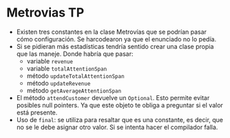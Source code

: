 # Metrovias TP

- Existen tres constantes en la clase Metrovías que se podrían pasar cómo configuración. Se harcodearon ya que el enunciado no lo pedía.
- Si se pidieran más estadísticas tendría sentido crear una clase propia que las maneje. Donde habría que pasar:
    - variable `revenue`
    - variable `totalAttentionSpan`
    - método `updateTotalAttentionSpan`
    - método `updateRevenue`
    - método `getAverageAttentionSpan`
- El método `attendCustomer` devuelve un `Optional`. Esto permite evitar posibles null pointers. Ya que este objeto te obliga a preguntar si el valor está presente.
- Uso de `final`: se utiliza para resaltar que es una constante, es decir, que no se le debe asignar otro valor. Si se intenta hacer el compilador falla.